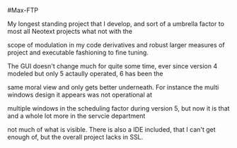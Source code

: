 #Max-FTP

My longest standing project that I develop, and sort of a umbrella factor to most all Neotext projects what not with the

scope of modulation in my code derivatives and robust larger measures of project and executable fashioning to fine tuning.

The GUI doesn't change much for quite some time, ever since version 4 modeled but only 5 actaully operated, 6 has been the

same moral view and only gets better underneath.  For instance the multi windows design it appears was not operational at

multiple windows in the scheduling factor during version 5, but now it is that and a whole lot more in the servcie department

not much of what is visible.  There is also a IDE included, that I can't get enough of, but the overall project lacks in SSL.

